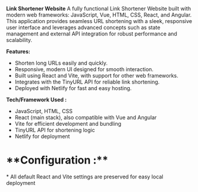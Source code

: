 **Link Shortener Website**
A fully functional Link Shortener Website built with modern web frameworks: JavaScript, Vue, HTML, CSS, React, and Angular.
This application provides seamless URL shortening with a sleek, responsive user interface and leverages advanced concepts such as state management and external API integration for robust performance and scalability.

**Features:**
* Shorten long URLs easily and quickly.
* Responsive, modern UI designed for smooth interaction.
* Built using React and Vite, with support for other web frameworks.
* Integrates with the TinyURL API for reliable link shortening.
* Deployed with Netlify for fast and easy hosting.

**Tech/Framework Used :**
* JavaScript, HTML, CSS
* React (main stack), also compatible with Vue and Angular
* Vite for efficient development and bundling
* TinyURL API for shortening logic
* Netlify for deployment

<h1>**Configuration :**</h1>
* All default React and Vite settings are preserved for easy local deployment
